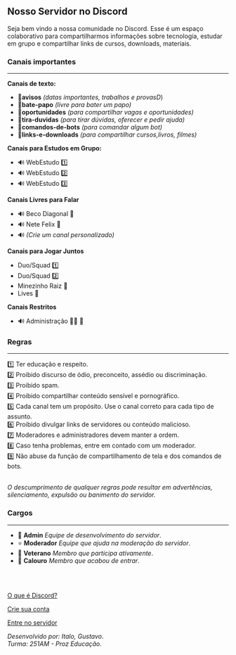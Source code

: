 ## Nosso Servidor no Discord
Seja bem vindo a nossa comunidade no Discord. Esse é um espaço colaborativo para compartilharmos informações sobre tecnologia, estudar em grupo e compartilhar links de cursos, downloads, materiais.

### Canais importantes
---
**Canais de texto:**
- 🚨**avisos** _(datas importantes, trabalhos e provasD_)
- 💬**bate-papo** _(livre para bater um papo)_
- 📃**oportunidades** _(para compartilhar vagas e oportunidades)_
- 🔎**tira-duvidas** _(para tirar dúvidas, oferecer e pedir ajuda)_
- 🤖**comandos-de-bots** _(para comandar algum bot)_
- 📁**links-e-downloads** _(para compartilhar cursos,livros, filmes)_


**Canais para Estudos em Grupo:**
- 🔊 WebEstudo 1️⃣
- 🔊 WebEstudo 2️⃣
- 🔊 WebEstudo 3️⃣


**Canais Livres para Falar**
- 🔊 Beco Diagonal 🐀
- 🔊 Nete Felix 🍿
- 🔊 _(Crie um canal personalizado)_ 

**Canais para Jogar Juntos**
- Duo/Squad 1️⃣
- Duo/Squad 2️⃣
- Minezinho Raiz 🍎 
- Lives 🔴 

**Canais Restritos**
- 🔊 Administração 🧙‍♂️ 💬

### Regras
---
1️⃣ Ter educação e respeito.<br>
2️⃣ Proibido discurso de ódio, preconceito, assédio ou discriminação.<br>
3️⃣ Proibido spam.<br>
4️⃣ Proibido compartilhar conteúdo sensível e pornográfico.<br>
5️⃣ Cada canal tem um propósito. Use o canal correto para cada tipo de assunto. <br>
6️⃣ Proibido divulgar links de servidores ou conteúdo malicioso.<br>
7️⃣ Moderadores e administradores devem manter a ordem.<br>
8️⃣ Caso tenha problemas, entre em contado com um moderador.<br>
9️⃣ Não abuse da função de compartilhamento de tela e dos comandos de bots.<br>
<br>

_O descumprimento de qualquer regras pode resultar em advertências, silenciamento, expulsão ou banimento do servidor._

### Cargos
---
- 👑 **Admin** _Equipe de desenvolvimento do servidor_.
- ⭐ **Moderador** _Equipe que ajuda na moderação do servidor_.
- 🥇 **Veterano** _Membro que participa ativamente_.
- 🔰 **Calouro**  _Membro que acabou de entrar_. 
<br>
<br>

[O que é Discord?](https://blog.betrybe.com/ferramentas/discord-como-funciona/) 

[Crie sua conta](https://ptb.discord.com/register) 

[Entre no servidor](https://discord.com/channels/1341201848106877072/1351262538888777839)

_Desenvolvido por: Italo, Gustavo_. <br>
_Turma: 251AM - Proz Educação._